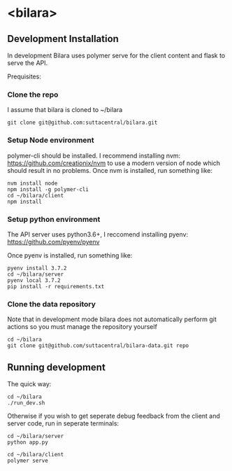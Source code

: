 # \<bilara\>


## Development Installation

In development Bilara uses polymer serve for the client content and flask to serve the API.

Prequisites:

### Clone the repo

I assume that bilara is cloned to ~/bilara
```
git clone git@github.com:suttacentral/bilara.git
```

### Setup Node environment

polymer-cli should be installed. I recommend installing nvm: https://github.com/creationix/nvm to use a modern version of node which should result in no problems. Once nvm is installed, run something like:
```
nvm install node
npm install -g polymer-cli
cd ~/bilara/client
npm install
```

### Setup python environment
The API server uses python3.6+, I reccomend installing pyenv: https://github.com/pyenv/pyenv

Once pyenv is installed, run something like:
```
pyenv install 3.7.2
cd ~/bilara/server
pyenv local 3.7.2
pip install -r requirements.txt
```

### Clone the data repository

Note that in development mode bilara does not automatically perform git actions so you must manage the repository yourself

```
cd ~/bilara
git clone git@github.com/suttacentral/bilara-data.git repo
```

## Running development

The quick way:
```
cd ~/bilara
./run_dev.sh
```

Otherwise if you wish to get seperate debug feedback from the client and server code, run in seperate terminals:

```
cd ~/bilara/server
python app.py
```

```
cd ~/bilara/client
polymer serve
```
